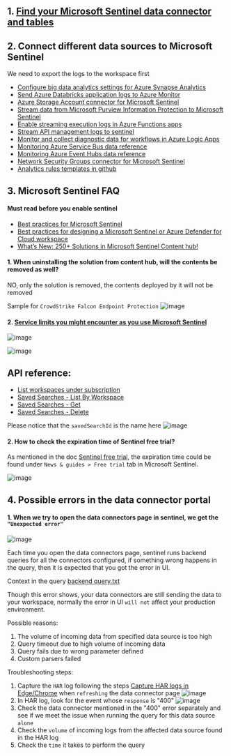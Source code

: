 ## 1. [Find your Microsoft Sentinel data connector and tables](https://learn.microsoft.com/en-us/azure/sentinel/data-connectors-reference#how-to-use-this-guide)
## 2. Connect different data sources to Microsoft Sentinel
We need to export the logs to the workspace first

* [Configure big data analytics settings for Azure Synapse Analytics](https://learn.microsoft.com/en-us/azure/sentinel/notebooks-with-synapse)
* [Send Azure Databricks application logs to Azure Monitor](https://learn.microsoft.com/en-us/azure/architecture/databricks-monitoring/application-logs)
* [Azure Storage Account connector for Microsoft Sentinel](https://learn.microsoft.com/en-us/azure/sentinel/data-connectors/azure-storage-account)
* [Stream data from Microsoft Purview Information Protection to Microsoft Sentinel](https://learn.microsoft.com/en-us/azure/sentinel/connect-microsoft-purview)
* [Enable streaming execution logs in Azure Functions apps](https://learn.microsoft.com/en-us/azure/azure-functions/streaming-logs)
* [Stream API management logs to sentinel](https://techcommunity.microsoft.com/t5/microsoft-sentinel/azure-api-management-in-sentinel/m-p/952112)
* [Monitor and collect diagnostic data for workflows in Azure Logic Apps](https://learn.microsoft.com/en-us/azure/logic-apps/monitor-workflows-collect-diagnostic-data?tabs=consumption)
* [Monitoring Azure Service Bus data reference](https://learn.microsoft.com/en-us/azure/service-bus-messaging/monitor-service-bus-reference)
* [Monitoring Azure Event Hubs data reference](https://learn.microsoft.com/en-us/azure/event-hubs/monitor-event-hubs-reference)
* [Network Security Groups connector for Microsoft Sentinel](https://learn.microsoft.com/en-us/azure/sentinel/data-connectors/network-security-groups)
* [Analytics rules templates in github](https://github.com/Azure/Azure-Sentinel/tree/master/Solutions)

## 3. Microsoft Sentinel FAQ
#### Must read before you enable sentinel
* [Best practices for Microsoft Sentinel](https://learn.microsoft.com/en-us/azure/sentinel/best-practices)
* [Best practices for designing a Microsoft Sentinel or Azure Defender for Cloud workspace](https://techcommunity.microsoft.com/t5/microsoft-sentinel-blog/best-practices-for-designing-a-microsoft-sentinel-or-azure/ba-p/832574)
* [What’s New: 250+ Solutions in Microsoft Sentinel Content hub!](https://techcommunity.microsoft.com/t5/microsoft-sentinel-blog/what-s-new-250-solutions-in-microsoft-sentinel-content-hub/ba-p/3692881)

#### 1. When uninstalling the solution from content hub, will the contents be removed as well?
NO, only the solution is removed, the contents deployed by it will not be removed

Sample for `CrowdStrike Falcon Endpoint Protection`
![image](https://user-images.githubusercontent.com/96930989/212284641-77218147-2ecb-4067-a08d-2c944895bfad.png)

#### 2. [Service limits you might encounter as you use Microsoft Sentinel](https://learn.microsoft.com/en-us/azure/azure-resource-manager/management/azure-subscription-service-limits#microsoft-sentinel-limits)

![image](https://user-images.githubusercontent.com/96930989/228762240-eb61c1af-c136-49d0-8397-0fd2fcadccdf.png)

![image](https://user-images.githubusercontent.com/96930989/228762265-28e9fce4-eceb-446f-bef8-a2d11a88a9db.png)


## API reference:
* [List workspaces under subscription](https://learn.microsoft.com/en-us/rest/api/loganalytics/workspaces/list?tabs=HTTP)
* [Saved Searches - List By Workspace](https://learn.microsoft.com/en-us/rest/api/loganalytics/saved-searches/list-by-workspace?tabs=HTTP)
* [Saved Searches - Get](https://learn.microsoft.com/en-us/rest/api/loganalytics/saved-searches/get?tabs=HTTP)
* [Saved Searches - Delete](https://learn.microsoft.com/en-us/rest/api/loganalytics/saved-searches/delete?tabs=HTTP#code-try-0)

Please notice that the `savedSearchId` is the name here
![image](https://user-images.githubusercontent.com/96930989/212293144-47c00d16-40ae-408f-a798-c03f18bf5fa9.png)

#### 2. How to check the expiration time of Sentinel free trial?
As mentioned in the doc [Sentinel free trial](https://learn.microsoft.com/en-us/azure/sentinel/billing?tabs=free-data-meters#free-trial), the expiration time could be found under `News & guides > Free trial` tab in Microsoft Sentinel.

![image](https://user-images.githubusercontent.com/96930989/212594442-78ac7919-8634-41db-9d50-099278938fd2.png)


## 4. Possible errors in the data connector portal
#### 1. When we try to open the data connectors page in sentinel, we get the `"Unexpected error"`
![image](https://user-images.githubusercontent.com/96930989/211318356-9e6403e3-6856-4a7a-a71f-322d63cfb356.png)

Each time you open the data connectors page, sentinel runs backend queries for all the connectors configured, if something wrong happens in the query, then it is expected that you got the error in UI.

Context in the query
[backend query.txt](https://github.com/guguji666666/GJS-Sentinel-Tips/files/10422343/backend.query.txt)


Though this error shows, your data connectors are still sending the data to your workspace, normally the error in UI `will not` affect your production environment.

Possible reasons:
1. The volume of incoming data from specified data source is too high
2. Query timeout due to high volume of incoming data
3. Query fails due to wrong parameter defined
4. Custom parsers failed

Troubleshooting steps:
1. Capture the `HAR` log following the steps [Capture HAR logs in Edge/Chrome](https://github.com/guguji666666/Logs-tracing#capture-har-logs-in-edgechrome) when `refreshing` the data connector page
![image](https://user-images.githubusercontent.com/96930989/211319057-e6e73958-4476-4441-985e-f03d01a2c7fb.png)
2. In HAR log, look for the event whose `response` is "400"
![image](https://user-images.githubusercontent.com/96930989/211438200-4f3d2f62-e365-45b4-854a-8c9d43007ae2.png)
3. Check the data connector mentioned in the "400" error separately and see if we meet the issue when running the query for this data source `alone`
4. Check the `volume` of incoming logs from the affected data source found in the HAR log
5. Check the `time` it takes to perform the query

